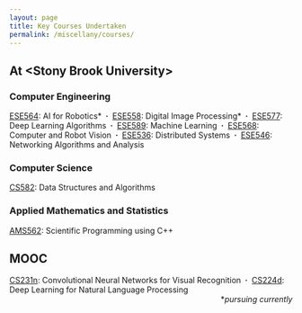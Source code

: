 ```yaml
---
layout: page
title: Key Courses Undertaken
permalink: /miscellany/courses/
---
```


<h2>At &lt;Stony Brook University&gt;</h2>

<h3>Computer Engineering</h3>

<a href="">ESE564</a>: AI for Robotics* 
<b>&nbsp;&middot;&nbsp;</b> <a href="">ESE558</a>: Digital Image Processing*
<b>&nbsp;&middot;&nbsp;</b> <a href="">ESE577</a>: Deep Learning Algorithms
<b>&nbsp;&middot;&nbsp;</b> <a href="">ESE589</a>: Machine Learning
<b>&nbsp;&middot;&nbsp;</b> <a href="">ESE568</a>: Computer and Robot Vision
<b>&nbsp;&middot;&nbsp;</b> <a href="">ESE536</a>: Distributed Systems
<b>&nbsp;&middot;&nbsp;</b> <a href="">ESE546</a>: Networking Algorithms and Analysis



<h3>Computer Science</h3>
<a href="">CS582</a>: Data Structures and Algorithms

<h3>Applied Mathematics and Statistics</h3>
<a href="">AMS562</a>: Scientific Programming using C++


<h2>MOOC</h2>
<a href="http://cs231n.stanford.edu/">CS231n</a>: Convolutional Neural Networks for Visual Recognition
<b>&nbsp;&middot;&nbsp;</b> <a href="http://cs224d.stanford.edu/">CS224d</a>: Deep Learning for Natural Language Processing

<div align= "right">
	*<i>pursuing currently</i>
</div>